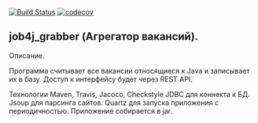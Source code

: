 [![Build Status](https://www.travis-ci.com/AJIEKCanderG/job4j_grabber.svg?branch=master)](https://www.travis-ci.com/AJIEKCanderG/job4j_grabber)
[![codecov](https://codecov.io/gh/AJIEKCanderG/job4j_grabber/branch/master/graph/badge.svg)](https://codecov.io/gh/AJIEKCanderG/job4j_grabber)

## job4j_grabber (Агрегатор вакансий).

Описание.

Программа считывает все вакансии относящиеся к Java и записывает их в базу.
Доступ к интерфейсу будет через REST API.

Технологии
Maven, Travis, Jacoco, Checkstyle
JDBC для коннекта к БД.
Jsoup для парсинга сайтов.
Quartz для запуска приложения с периодичностью.
Приложение собирается в jar.
 

